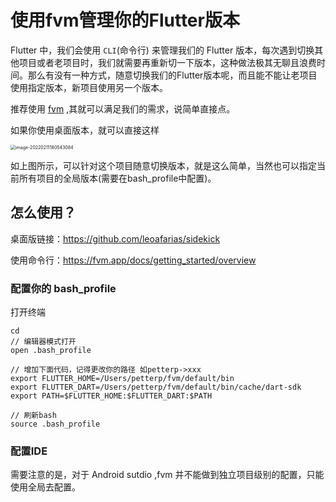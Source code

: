 # 使用fvm管理你的Flutter版本

Flutter 中，我们会使用 `CLI`(命令行) 来管理我们的 Flutter 版本，每次遇到切换其他项目或者老项目时，我们就需要再重新切一下版本，这种做法极其无聊且浪费时间。那么有没有一种方式，随意切换我们的Flutter版本呢，而且能不能让老项目使用指定版本，新项目使用另一个版本。

推荐使用 [fvm](https://fvm.app/) ,其就可以满足我们的需求，说简单直接点。

如果你使用桌面版本，就可以直接这样

<img src="/Users/petterp/Library/Application Support/typora-user-images/image-20220211180543084.png" alt="image-20220211180543084" style="zoom:50%;" />

如上图所示，可以针对这个项目随意切换版本，就是这么简单，当然也可以指定当前所有项目的全局版本(需要在bash_profile中配置)。

## 怎么使用？

桌面版链接：https://github.com/leoafarias/sidekick

使用命令行：https://fvm.app/docs/getting_started/overview

### 配置你的 bash_profile

打开终端

```
cd
// 编辑器模式打开
open .bash_profile

// 增加下面代码，记得更改你的路径 如petterp->xxx 
export FLUTTER_HOME=/Users/petterp/fvm/default/bin
export FLUTTER_DART=/Users/petterp/fvm/default/bin/cache/dart-sdk
export PATH=$FLUTTER_HOME:$FLUTTER_DART:$PATH

// 刷新bash
source .bash_profile
```

### 配置IDE

需要注意的是，对于 Android sutdio ,fvm 并不能做到独立项目级别的配置，只能使用全局去配置。